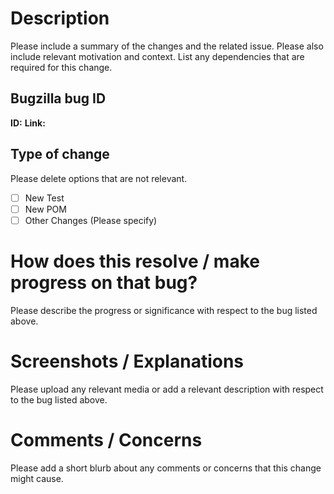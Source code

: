 # Description

Please include a summary of the changes and the related issue. Please also include relevant motivation and context. List any dependencies that are required for this change.

## Bugzilla bug ID

**ID:**
**Link:**

## Type of change

Please delete options that are not relevant.

- [ ] New Test
- [ ] New POM
- [ ] Other Changes (Please specify)

# How does this resolve / make progress on that bug?

Please describe the progress or significance with respect to the bug listed above.

# Screenshots / Explanations

Please upload any relevant media or add a relevant description with respect to the bug listed above.

# Comments / Concerns

Please add a short blurb about any comments or concerns that this change might cause.
